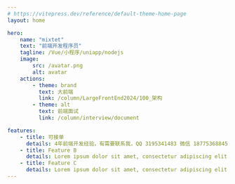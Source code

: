 ```yaml
---
# https://vitepress.dev/reference/default-theme-home-page
layout: home

hero:
    name: "mixtet"
    text: "前端开发程序员"
    tagline: /Vue/小程序/uniapp/nodejs
    image:
        src: /avatar.png
        alt: avatar
    actions:
        - theme: brand
          text: 大前端
          link: /column/LargeFrontEnd2024/100_架构
        - theme: alt
          text: 前端面试
          link: /column/interview/document

features:
    - title: 可接单
      details: 4年前端开发经验，有需要联系我，QQ 3195341483 微信 18775368845
    - title: Feature B
      details: Lorem ipsum dolor sit amet, consectetur adipiscing elit
    - title: Feature C
      details: Lorem ipsum dolor sit amet, consectetur adipiscing elit
---
```


<!-- 自定义组件 -->
<!-- <script setup>
import home from "./components/home.vue"

</script>

<home /> -->
